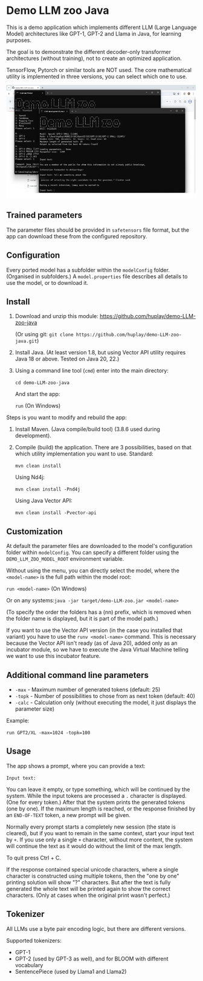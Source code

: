 # Demo LLM zoo Java

This is a demo application which implements different LLM (Large Language Model) architectures like GPT-1, GPT-2 and Llama in Java, for learning purposes.

The goal is to demonstrate the different decoder-only transformer architectures (without training), not to create an optimized application.

TensorFlow, Pytorch or similar tools are NOT used. The core mathematical utility is implemented in three versions, you can select which one to use.

<img src="screenshot.png" height="300"/>

## Trained parameters ##

The parameter files should be provided in `safetensors` file format, but the app can download these from the configured repository.

## Configuration ##

Every ported model has a subfolder within the `modelConfig` folder. (Organised in subfolders.) A `model.properties` file describes all details to use the model, or to download it.

## Install ##

1. Download and unzip this module: https://github.com/huplay/demo-LLM-zoo-java

   (Or using git: ```git clone https://github.com/huplay/demo-LLM-zoo-java.git```)

2. Install Java. (At least version 1.8, but using Vector API utility requires Java 18 or above. Tested on Java 20, 22.)

3. Using a command line tool (`cmd`) enter into the main directory:

   ```cd demo-LLM-zoo-java```

   And start the app:

   ```run``` (On Windows)


Steps is you want to modify and rebuild the app:

1. Install Maven. (Java compile/build tool) (3.8.6 used during development).

2. Compile (build) the application. There are 3 possibilities, based on that which utility implementation you want to use.
   Standard: 

   ```mvn clean install```

   Using Nd4j:

   ```mvn clean install -Pnd4j```

   Using Java Vector API:

   ```mvn clean install -Pvector-api```


## Customization ##

At default the parameter files are downloaded to the model's configuration folder within ```modelConfig```. You can specify a different folder using the ```DEMO_LLM_ZOO_MODEL_ROOT``` environment variable.

Without using the menu, you can directly select the model, where the ```<model-name>``` is the full path within the model root:

   ```run <model-name>``` (On Windows)
    
Or on any systems:```java -jar target/demo-LLM-zoo.jar <model-name>```

(To specify the order the folders has a (nn) prefix, which is removed when the folder name is displayed, but it is part of the model path.)

If you want to use the Vector API version (in the case you installed that variant) you have to use the ``runv <model-name>`` command.
This is necessary because the Vector API isn't ready (as of Java 20), added only as an incubator module, so we have to execute the Java Virtual Machine telling we want to use this incubator feature. 
  
## Additional command line parameters ##

- `-max` - Maximum number of generated tokens (default: 25)
- `-topk` - Number of possibilities to chose from as next token (default: 40)
- `-calc` - Calculation only (without executing the model, it just displays the parameter size)

Example:

`run GPT2/XL -max=1024 -topk=100`

## Usage ##

The app shows a prompt, where you can provide a text:

```Input text:```

You can leave it empty, or type something, which will be continued by the system. While the input tokens are processed a `.` character is displayed. (One for every token.)
After that the system prints the generated tokens (one by one). If the maximum length is reached, or the response finished by an `END-OF-TEXT` token, a new prompt will be given.

Normally every prompt starts a completely new session (the state is cleared), but if you want to remain in the same context, start your input text by `+`.
If you use only a single `+` character, without more content, the system will continue the text as it would do without the limit of the max length.

To quit press Ctrl + C.

If the response contained special unicode characters, where a single character is constructed using multiple tokens, then the "one by one" printing solution will show "?" characters. But after the text is fully generated the whole text will be printed again to show the correct characters. (Only at cases when the original print wasn't perfect.) 


## Tokenizer ##

All LLMs use a byte pair encoding logic, but there are different versions.

Supported tokenizers: 
   - GPT-1
   - GPT-2 (used by GPT-3 as well), and for BLOOM with different vocabulary
   - SentencePiece (used by Llama1 and Llama2)
